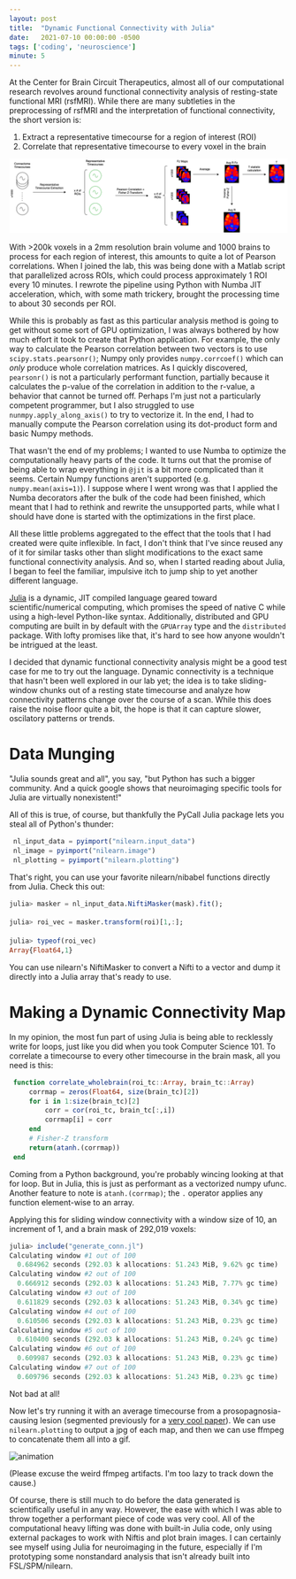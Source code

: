 ```yaml
---
layout: post
title:  "Dynamic Functional Connectivity with Julia"
date:   2021-07-10 00:00:00 -0500
tags: ['coding', 'neuroscience']
minute: 5
---
```


At the Center for Brain Circuit Therapeutics, almost all of our computational research revolves around functional connectivity analysis of resting-state functional MRI (rsfMRI). While there are many subtleties in the preprocessing of rsfMRI and the interpretation of functional connectivity, the short version is:

1. Extract a representative timecourse for a region of interest (ROI)
2. Correlate that representative timecourse to every voxel in the brain

![connectivity diagram](/assets/connectivity.png)

With >200k voxels in a 2mm resolution brain volume and 1000 brains to process for each region of interest, this amounts to quite a lot of Pearson correlations. When I joined the lab, this was being done with a Matlab script that parallelized across ROIs, which could process approximately 1 ROI every 10 minutes. I rewrote the pipeline using Python with Numba JIT acceleration, which, with some math trickery, brought the processing time to about 30 seconds per ROI. 

While this is probably as fast as this particular analysis method is going to get without some sort of GPU optimization, I was always bothered by how much effort it took to create that Python application. For example, the only way to calculate the Pearson correlation between two vectors is to use `scipy.stats.pearsonr()`; Numpy only provides `numpy.corrcoef()` which can *only* produce whole correlation matrices. As I quickly discovered, `pearsonr()` is not a particularly performant function, partially because it calculates the p-value of the correlation in addition to the r-value, a behavior that cannot be turned off. Perhaps I'm just not a particularly competent programmer, but I also struggled to use `nunmpy.apply_along_axis()` to try to vectorize it. In the end, I had to manually compute the Pearson correlation using its dot-product form and basic Numpy methods. 

That wasn't the end of my problems; I wanted to use Numba to optimize the computationally heavy parts of the code. It turns out that the promise of being able to wrap everything in `@jit` is a bit more complicated than it seems. Certain Numpy functions aren't supported (e.g. `numpy.mean(axis=1)`). I suppose where I went wrong was that I applied the Numba decorators after the bulk of the code had been finished, which meant that I had to rethink and rewrite the unsupported parts, while what I should have done is started with the optimizations in the first place. 

All these little problems aggregated to the effect that the tools that I had created were quite inflexible. In fact, I don't think that I've since reused any of it for similar tasks other than slight modifications to the exact same functional connectivity analysis. And so, when I started reading about Julia, I began to feel the familiar, impulsive itch to jump ship to yet another different language.

[Julia](https://julialang.org/) is a dynamic, JIT compiled language geared toward scientific/numerical computing, which promises the speed of native C while using a high-level Python-like syntax. Additionally, distributed and GPU computing are built in by default with the `GPUArray` type and the `distributed` package. With lofty promises like that, it's hard to see how anyone wouldn't be intrigued at the least. 

I decided that dynamic functional connectivity analysis might be a good test case for me to try out the language. Dynamic connectivity is a technique that hasn't been well explored in our lab yet; the idea is to take sliding-window chunks out of a resting state timecourse and analyze how connectivity patterns change over the course of a scan. While this does raise the noise floor quite a bit, the hope is that it can capture slower, oscilatory patterns or trends. 

# Data Munging
"Julia sounds great and all", you say, "but Python has such a bigger community. And a quick google shows that neuroimaging specific tools for Julia are virtually nonexistent!"

All of this is true, of course, but thankfully the PyCall Julia package lets you steal all of Python's thunder: 
```julia
 nl_input_data = pyimport("nilearn.input_data")
 nl_image = pyimport("nilearn.image")
 nl_plotting = pyimport("nilearn.plotting")
```
That's right, you can use your favorite nilearn/nibabel functions directly from Julia. Check this out:
```julia
julia> masker = nl_input_data.NiftiMasker(mask).fit();

julia> roi_vec = masker.transform(roi)[1,:];

julia> typeof(roi_vec)
Array{Float64,1}
```
You can use nilearn's NiftiMasker to convert a Nifti to a vector and dump it directly into a Julia array that's ready to use. 

# Making a Dynamic Connectivity Map
In my opinion, the most fun part of using Julia is being able to recklessly write for loops, just like you did when you took Computer Science 101. To correlate a timecourse to every other timecourse in the brain mask, all you need is this:
```julia
 function correlate_wholebrain(roi_tc::Array, brain_tc::Array)
     corrmap = zeros(Float64, size(brain_tc)[2])
     for i in 1:size(brain_tc)[2]
         corr = cor(roi_tc, brain_tc[:,i])
         corrmap[i] = corr
     end
     # Fisher-Z transform
     return(atanh.(corrmap))
 end
 ```
 Coming from a Python background, you're probably wincing looking at that for loop. But in Julia, this is just as performant as a vectorized numpy ufunc. Another feature to note is `atanh.(corrmap)`; the `.` operator applies any function element-wise to an array.
 
Applying this for sliding window connectivity with a window size of 10, an increment of 1, and a brain mask of 292,019 voxels:

```julia
julia> include("generate_conn.jl")
Calculating window #1 out of 100
  0.684962 seconds (292.03 k allocations: 51.243 MiB, 9.62% gc time)
Calculating window #2 out of 100
  0.666912 seconds (292.03 k allocations: 51.243 MiB, 7.77% gc time)
Calculating window #3 out of 100
  0.611829 seconds (292.03 k allocations: 51.243 MiB, 0.34% gc time)
Calculating window #4 out of 100
  0.610506 seconds (292.03 k allocations: 51.243 MiB, 0.23% gc time)
Calculating window #5 out of 100
  0.610400 seconds (292.03 k allocations: 51.243 MiB, 0.24% gc time)
Calculating window #6 out of 100
  0.609987 seconds (292.03 k allocations: 51.243 MiB, 0.23% gc time)
Calculating window #7 out of 100
  0.609796 seconds (292.03 k allocations: 51.243 MiB, 0.23% gc time)
```

Not bad at all! 

Now let's try running it with an average timecourse from a prosopagnosia-causing lesion (segmented previously for a [very cool paper](https://doi.org/10.1093/brain/awz332)). We can use `nilearn.plotting` to output a jpg of each map, and then we can use ffmpeg to concatenate them all into a gif. 

![animation](/assets/animation.gif)

(Please excuse the weird ffmpeg artifacts. I'm too lazy to track down the cause.) 

Of course, there is still much to do before the data generated is scientifically useful in any way. However, the ease with which I was able to throw together a performant piece of code was very cool. All of the computational heavy lifting was done with built-in Julia code, only using external packages to work with Niftis and plot brain images. I can certainly see myself using Julia for neuroimaging in the future, especially if I'm prototyping some nonstandard analysis that isn't already built into FSL/SPM/nilearn.
